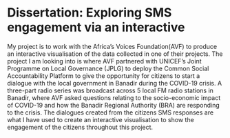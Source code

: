 # Dissertation: Exploring SMS engagement via an interactive

My project is to work with the Africa’s Voices Foundation(AVF) to produce an interactive visualisation of the data collected in one of their projects. The project I am looking into is where AVF partnered with UNICEF’s Joint Programme on Local Governance (JPLG) to deploy the Common Social Accountability Platform to give the opportunity for citizens to start a dialogue with the local government in Banadir during the COVID-19 crisis. A three-part radio series was broadcast across 5 local FM radio stations in Banadir, where AVF asked questions relating to the socio-economic impact of COVID-19 and how the Banadir Regional Authority (BRA) are responding to the crisis. The dialogues created from the citizens SMS responses are what I have used to create an interactive visualisation to show the engagement of the citizens throughout this project.
